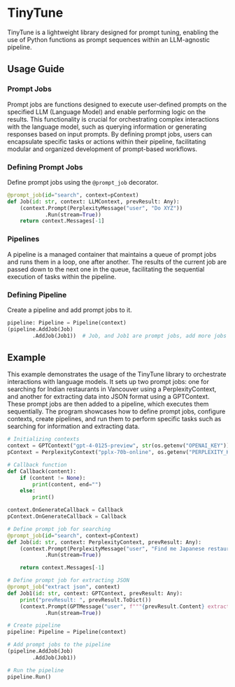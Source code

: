 # TinyTune 

TinyTune is a lightweight library designed for prompt tuning, enabling the use of Python functions as prompt sequences within an LLM-agnostic pipeline.

## Usage Guide
### Prompt Jobs
Prompt jobs are functions designed to execute user-defined prompts on the specified LLM (Language Model) and enable performing logic on the results. This functionality is crucial for orchestrating complex interactions with the language model, such as querying information or generating responses based on input prompts. By defining prompt jobs, users can encapsulate specific tasks or actions within their pipeline, facilitating modular and organized development of prompt-based workflows.

### Defining Prompt Jobs
Define prompt jobs using the `@prompt_job` decorator.
```python
@prompt_job(id="search", context=pContext)
def Job(id: str, context: LLMContext, prevResult: Any):
    (context.Prompt(PerplexityMessage("user", "Do XYZ"))
            .Run(stream=True))
    return context.Messages[-1]
```

### Pipelines
A pipeline is a managed container that maintains a queue of prompt jobs and runs them in a loop, one after another. The results of the current job are passed down to the next one in the queue, facilitating the sequential execution of tasks within the pipeline.

### Defining Pipeline
Create a pipeline and add prompt jobs to it.

```python
pipeline: Pipeline = Pipeline(context)
(pipeline.AddJob(Job)
        .AddJob(Job1))  # Job, and Job1 are prompt jobs, add more jobs if necessary
```

## Example

This example demonstrates the usage of the TinyTune library to orchestrate interactions with language models. It sets up two prompt jobs: one for searching for Indian restaurants in Vancouver using a PerplexityContext, and another for extracting data into JSON format using a GPTContext. These prompt jobs are then added to a pipeline, which executes them sequentially. The program showcases how to define prompt jobs, configure contexts, create pipelines, and run them to perform specific tasks such as searching for information and extracting data.

```python
# Initializing contexts
context = GPTContext("gpt-4-0125-preview", str(os.getenv("OPENAI_KEY")))
pContext = PerplexityContext("pplx-70b-online", os.getenv("PERPLEXITY_KEY"))

# Callback function
def Callback(content):
    if (content != None):
        print(content, end="")
    else:   
        print()

context.OnGenerateCallback = Callback
pContext.OnGenerateCallback = Callback

# Define prompt job for searching
@prompt_job(id="search", context=pContext)
def Job(id: str, context: PerplexityContext, prevResult: Any):
    (context.Prompt(PerplexityMessage("user", "Find me Japanese restaurants in Vancouver"))
            .Run(stream=True))

    return context.Messages[-1]

# Define prompt job for extracting JSON
@prompt_job("extract json", context)
def Job1(id: str, context: GPTContext, prevResult: Any):
    print("prevResult: ", prevResult.ToDict())
    (context.Prompt(GPTMessage("user", f"""{prevResult.Content} extract this data into JSON, and only return the JSON, no formatting, backticks, or explanation"""))
            .Run(stream=True)) 

# Create pipeline
pipeline: Pipeline = Pipeline(context)

# Add prompt jobs to the pipeline
(pipeline.AddJob(Job)
        .AddJob(Job1))

# Run the pipeline
pipeline.Run()
```
```